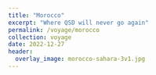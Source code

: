 ```yaml
---
title: "Morocco"
excerpt: "Where QSD will never go again"
permalink: /voyage/morocco
collection: voyage
date: 2022-12-27
header:
  overlay_image: morocco-sahara-3v1.jpg
---
```

